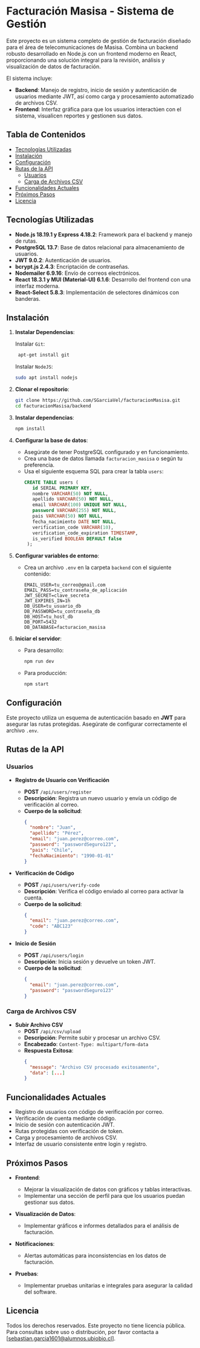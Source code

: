 # Facturación Masisa - Sistema de Gestión

Este proyecto es un sistema completo de gestión de facturación diseñado para el área de telecomunicaciones de Masisa. Combina un backend robusto desarrollado en Node.js con un frontend moderno en React, proporcionando una solución integral para la revisión, análisis y visualización de datos de facturación.

El sistema incluye:
- **Backend**: Manejo de registro, inicio de sesión y autenticación de usuarios mediante JWT, así como carga y procesamiento automatizado de archivos CSV.
- **Frontend**: Interfaz gráfica para que los usuarios interactúen con el sistema, visualicen reportes y gestionen sus datos.

## Tabla de Contenidos
- [Tecnologías Utilizadas](#tecnologías-utilizadas)
- [Instalación](#instalación)
- [Configuración](#configuración)
- [Rutas de la API](#rutas-de-la-api)
  - [Usuarios](#usuarios)
  - [Carga de Archivos CSV](#carga-de-archivos-csv)
- [Funcionalidades Actuales](#funcionalidades-actuales)
- [Próximos Pasos](#próximos-pasos)
- [Licencia](#licencia)


## Tecnologías Utilizadas

- **Node.js 18.19.1 y Express 4.18.2**: Framework para el backend y manejo de rutas.
- **PostgreSQL 13.7**: Base de datos relacional para almacenamiento de usuarios.
- **JWT 9.0.2**: Autenticación de usuarios.
- **bcrypt.js 2.4.3**: Encriptación de contraseñas.
- **Nodemailer 6.9.16**: Envío de correos electrónicos.
- **React 18.3.1 y MUI (Material-UI) 6.1.6**: Desarrollo del frontend con una interfaz moderna.
- **React-Select 5.8.3**: Implementación de selectores dinámicos con banderas.

## Instalación

1. **Instalar Dependencias**:
   
   Instalar `Git`:
   ```bash
    apt-get install git
   ```
   Instalar `NodeJS`:
   ```bash
   sudo apt install nodejs
   ```

3. **Clonar el repositorio**:
    ```bash
    git clone https://github.com/SGarciaVel/facturacionMasisa.git
    cd facturacionMasisa/backend
    ```

4. **Instalar dependencias**:
    ```bash
    npm install
    ```

5. **Configurar la base de datos**:
   - Asegúrate de tener PostgreSQL configurado y en funcionamiento.
   - Crea una base de datos llamada `facturacion_masisa` o según tu preferencia.
   - Usa el siguiente esquema SQL para crear la tabla `users`:
     ```sql
     CREATE TABLE users (
        id SERIAL PRIMARY KEY,
        nombre VARCHAR(50) NOT NULL,
        apellido VARCHAR(50) NOT NULL,
        email VARCHAR(100) UNIQUE NOT NULL,
        password VARCHAR(255) NOT NULL,
        pais VARCHAR(50) NOT NULL,
        fecha_nacimiento DATE NOT NULL,
        verification_code VARCHAR(10),
        verification_code_expiration TIMESTAMP,
        is_verified BOOLEAN DEFAULT false
      );
      ```

6. **Configurar variables de entorno**:
   - Crea un archivo `.env` en la carpeta `backend` con el siguiente contenido:
     ```env
     EMAIL_USER=tu_correo@gmail.com
     EMAIL_PASS=tu_contraseña_de_aplicación
     JWT_SECRET=clave_secreta
     JWT_EXPIRES_IN=1h
     DB_USER=tu_usuario_db
     DB_PASSWORD=tu_contraseña_db
     DB_HOST=tu_host_db
     DB_PORT=5432
     DB_DATABASE=facturacion_masisa
     ```

7. **Iniciar el servidor**:
   - Para desarrollo:
     ```bash
     npm run dev
     ```
   - Para producción:
     ```bash
     npm start
     ```

## Configuración

Este proyecto utiliza un esquema de autenticación basado en **JWT** para asegurar las rutas protegidas. Asegúrate de configurar correctamente el archivo `.env`.

## Rutas de la API

### Usuarios

- **Registro de Usuario con Verificación**
  - **POST** `/api/users/register`
  - **Descripción**: Registra un nuevo usuario y envía un código de verificación al correo.
  - **Cuerpo de la solicitud**:
    ```json
    {
      "nombre": "Juan",
      "apellido": "Pérez",
      "email": "juan.perez@correo.com",
      "password": "passwordSeguro123",
      "pais": "Chile",
      "fechaNacimiento": "1990-01-01"
    }
    ```

- **Verificación de Código**
  - **POST** `/api/users/verify-code`
  - **Descripción**: Verifica el código enviado al correo para activar la cuenta.
  - **Cuerpo de la solicitud**:
    ```json
    {
      "email": "juan.perez@correo.com",
      "code": "ABC123"
    }
    ```

- **Inicio de Sesión**
  - **POST** `/api/users/login`
  - **Descripción**: Inicia sesión y devuelve un token JWT.
  - **Cuerpo de la solicitud**:
    ```json
    {
      "email": "juan.perez@correo.com",
      "password": "passwordSeguro123"
    }
    ```
### Carga de Archivos CSV

- **Subir Archivo CSV**
  - **POST** `/api/csv/upload`
  - **Descripción**: Permite subir y procesar un archivo CSV.
  - **Encabezado**: `Content-Type: multipart/form-data`
  - **Respuesta Exitosa**:
    ```json
    {
      "message": "Archivo CSV procesado exitosamente",
      "data": [...]
    }
    ```

## Funcionalidades Actuales

- Registro de usuarios con código de verificación por correo.
- Verificación de cuenta mediante código.
- Inicio de sesión con autenticación JWT.
- Rutas protegidas con verificación de token.
- Carga y procesamiento de archivos CSV.
- Interfaz de usuario consistente entre login y registro.

## Próximos Pasos

- **Frontend**:
  - Mejorar la visualización de datos con gráficos y tablas interactivas.
  - Implementar una sección de perfil para que los usuarios puedan gestionar sus datos.
  
- **Visualización de Datos**:
  - Implementar gráficos e informes detallados para el análisis de facturación.

- **Notificaciones**:
  - Alertas automáticas para inconsistencias en los datos de facturación.

- **Pruebas**:
  - Implementar pruebas unitarias e integrales para asegurar la calidad del software.



## Licencia

Todos los derechos reservados. Este proyecto no tiene licencia pública. Para consultas sobre uso o distribución, por favor contacta a [sebastian.garcia1601@alumnos.ubiobio.cl].



